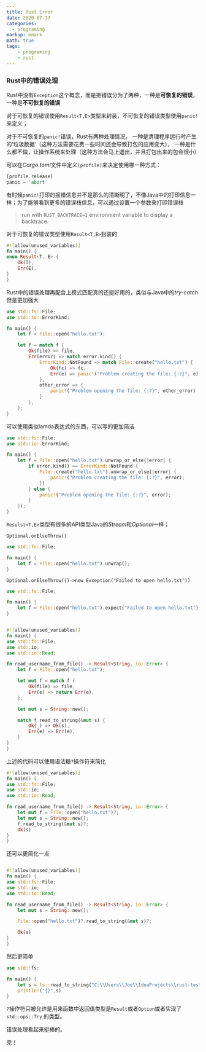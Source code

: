 ```yaml
---
title: Rust Error
date: 2020-07-17
categories:
  - programing
markup: mmark
math: true
tags:
    - programing
    - rust
---
```


### Rust中的错误处理

Rust中没有`Exception`这个概念，而是把错误分为了两种，一种是**可恢复的错误**，一种是**不可恢复的错误**

对于可恢复的错误使用`Result<T,E>`类型来封装，不可恢复的错误类型使用`panic!`来定义；

对于不可恢复的`panic!`错误，Rust有两种处理情况，
一种是清理程序运行时产生的‘垃圾数据’（这种方法需要花费一些时间还会导致打包的应用变大），
一种是什么都不做，让操作系统来处理（这种方法会马上退出，并且打包出来的包会很小）

可以在*Cargo.toml*文件中定义`[profile]`来决定使用哪一种方式：

```rust
[profile.release]
panic = 'abort'
```
有时候`panic!`打印的报错信息并不是那么的清晰明了，不像Java中的打印信息一样；为了能够看到更多的错误栈信息，可以通过设置一个参数来打印错误栈

> run with `RUST_BACKTRACE=1` environment variable to display a backtrace.

对于可恢复的错误类型使用`Result<T,E>`封装的

```rust
#![allow(unused_variables)]
fn main() {
enum Result<T, E> {
    Ok(T),
    Err(E),
}
} 
```

Rust中的错误处理再配合上模式匹配真的还挺好用的，类似与Java中的*try-catch*但是更加强大

```rust
use std::fs::File;
use std::io::ErrorKind;

fn main() {
    let f = File::open("hello.txt");

    let f = match f {
        Ok(file) => file,
        Err(error) => match error.kind() {
            ErrorKind::NotFound => match File::create("hello.txt") {
                Ok(fc) => fc,
                Err(e) => panic!("Problem creating the file: {:?}", e),
            },
            other_error => {
                panic!("Problem opening the file: {:?}", other_error)
            }
        },
    };
}
```
可以使用类似lamda表达式的东西，可以写的更加简洁

```rust
use std::fs::File;
use std::io::ErrorKind;

fn main() {
    let f = File::open("hello.txt").unwrap_or_else(|error| {
        if error.kind() == ErrorKind::NotFound {
            File::create("hello.txt").unwrap_or_else(|error| {
                panic!("Problem creating the file: {:?}", error);
            })
        } else {
            panic!("Problem opening the file: {:?}", error);
        }
    });
}
```

`Resulst<T,E>`类型有很多的API类型Java的*Stream*和*Optional*一样；

    Optional.orElseThrow()

```rust
use std::fs::File;

fn main() {
    let f = File::open("hello.txt").unwrap();
}
```
    Optional.orElseThrow(()->new Exception("Failed to open hello.txt"))
```rust
use std::fs::File;

fn main() {
    let f = File::open("hello.txt").expect("Failed to open hello.txt");
}
```

```rust

#![allow(unused_variables)]
fn main() {
use std::fs::File;
use std::io;
use std::io::Read;

fn read_username_from_file() -> Result<String, io::Error> {
    let f = File::open("hello.txt");

    let mut f = match f {
        Ok(file) => file,
        Err(e) => return Err(e),
    };

    let mut s = String::new();

    match f.read_to_string(&mut s) {
        Ok(_) => Ok(s),
        Err(e) => Err(e),
    }
}
}
```

上述的代码可以使用语法糖`?`操作符来简化

```rust
#![allow(unused_variables)]
fn main() {
use std::fs::File;
use std::io;
use std::io::Read;

fn read_username_from_file() -> Result<String, io::Error> {
    let mut f = File::open("hello.txt")?;
    let mut s = String::new();
    f.read_to_string(&mut s)?;
    Ok(s)
}
}
```

还可以更简化一点

```rust

#![allow(unused_variables)]
fn main() {
use std::fs::File;
use std::io;
use std::io::Read;

fn read_username_from_file() -> Result<String, io::Error> {
    let mut s = String::new();

    File::open("hello.txt")?.read_to_string(&mut s)?;

    Ok(s)
}
}
```

然后更简单

```rust
use std::fs;

fn main() {
    let s = fs::read_to_string("C:\\Users\\Joe\\IdeaProjects\\rust-test\\src\\main.rs").unwrap();
    println!("{}",s)
}
```

`?`操作符只被允许是用来函数中返回值类型是`Result`或者`Option`或者实现了 `std::ops::Try` 的类型。

错误处理看起来挺棒的。

完！